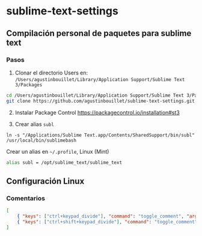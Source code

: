 # sublime-text-settings
## Compilación personal de paquetes para sublime text

### Pasos
1. Clonar el directorio Users en: `/Users/agustinbouillet/Library/Application Support/Sublime Text 3/Packages`

```bash
cd /Users/agustinbouillet/Library/Application Support/Sublime Text 3/Packages
git clone https://github.com/agustinbouillet/sublime-text-settings.git User
```

2. Instalar Package Control
https://packagecontrol.io/installation#st3

3. Crear alias `subl`

```
ln -s "/Applications/Sublime Text.app/Contents/SharedSupport/bin/subl" /usr/local/bin/sublimebash

```

Crear un alias en `~/.profile`, Linux (Mint) 

```bash
alias subl = /opt/sublime_text/sublime_text
```

## Configuración Linux

### Comentarios

```json
[
    { "keys": ["ctrl+keypad_divide"], "command": "toggle_comment", "args": { "block": false } },
    { "keys": ["ctrl+shift+keypad_divide"], "command": "toggle_comment", "args": { "block": true } },   
]
```
